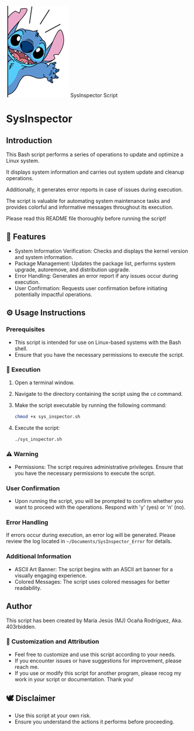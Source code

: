 ![Stitch wavin hand](https://github.com/403rbidden/Scripting-en-Linux/blob/main/SysInspector/stitch_waving_hand.png)  SysInspector Script

# SysInspector

## Introduction
This Bash script performs a series of operations to update and optimize a Linux system. 

It displays system information and carries out system update and cleanup operations. 

Additionally, it generates error reports in case of issues during execution. 

The script is valuable for automating system maintenance tasks and provides colorful and informative messages throughout its execution.

Please read this README file thoroughly before running the script!

## 🌈 Features
- System Information Verification: Checks and displays the kernel version and system information.
- Package Management: Updates the package list, performs system upgrade, autoremove, and distribution upgrade.
- Error Handling: Generates an error report if any issues occur during execution.
- User Confirmation: Requests user confirmation before initiating potentially impactful operations.

## ⚙️ Usage Instructions

### Prerequisites
- This script is intended for use on Linux-based systems with the Bash shell.
- Ensure that you have the necessary permissions to execute the script.

### 💾 Execution
1. Open a terminal window.
2. Navigate to the directory containing the script using the `cd` command.
3. Make the script executable by running the following command:

    ```bash
    chmod +x sys_inspector.sh
    ```
5. Execute the script:

    ```bash
    ./sys_inspector.sh
    ```

### ⚠️ Warning
- Permissions: The script requires administrative privileges. 
Ensure that you have the necessary permissions to execute the script.

### User Confirmation
- Upon running the script, you will be prompted to confirm whether you want to proceed with the operations. 
Respond with 'y' (yes) or 'n' (no).

### Error Handling
If errors occur during execution, an error log will be generated. 
Please review the log located in `~/Documents/SysInspector_Error` for details.

### Additional Information
- ASCII Art Banner: The script begins with an ASCII art banner for a visually engaging experience.
- Colored Messages: The script uses colored messages for better readability.

## Author
This script has been created by María Jesús (MJ) Ocaña Rodríguez, Aka. 403rbidden.

### 💌 Customization and Attribution
- Feel free to customize and use this script according to your needs.
- If you encounter issues or have suggestions for improvement, please reach me.
- If you use or modify this script for another program, please recog my work in your script or documentation. Thank you!

## 🕊 Disclaimer
- Use this script at your own risk. 
- Ensure you understand the actions it performs before proceeding.
